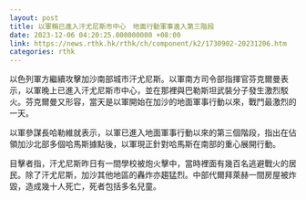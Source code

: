 ```yaml
---
layout: post
title: 以軍稱已進入汗尤尼斯市中心　地面行動軍事進入第三階段
date: 2023-12-06 04:20:25.000000000 +08:00
link: https://news.rthk.hk/rthk/ch/component/k2/1730902-20231206.htm
categories: rthk
---
```


以色列軍方繼續攻擊加沙南部城市汗尤尼斯。以軍南方司令部指揮官芬克爾曼表示，以軍晚上已進入汗尤尼斯市中心，並在那裡與巴勒斯坦武裝分子發生激烈駁火。芬克爾曼又形容，當天是以軍開始在加沙的地面軍事行動以來，戰鬥最激烈的一天。

以軍參謀長哈勒維就表示，以軍已進入地面軍事行動以來的第三個階段，指出在佔領加沙北部多個哈馬斯據點後，以軍現正針對哈馬斯在南部的重心展開行動。

目擊者指，汗尤尼斯昨日有一間學校被炮火擊中，當時裡面有幾百名逃避戰火的居民。除了汗尤尼斯，加沙其他地區的轟炸亦趨猛烈。中部代爾拜萊赫一間房屋被炸毀，造成幾十人死亡，死者包括多名兒童。
